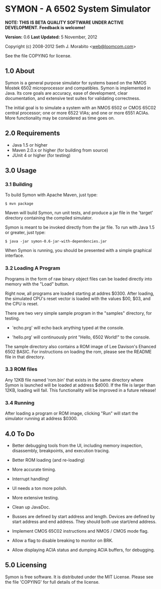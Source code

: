 SYMON - A 6502 System Simulator
===============================

**NOTE: THIS IS BETA QUALITY SOFTWARE UNDER ACTIVE DEVELOPMENT.  Feedback is
welcome!**

**Version:** 0.6
**Last Updated:** 5 November, 2012

Copyright (c) 2008-2012 Seth J. Morabito &lt;web@loomcom.com&gt;

See the file COPYING for license.


## 1.0 About

Symon is a general purpose simulator for systems based on the NMOS
Mostek 6502 microprocessor and compatibles.  Symon is implemented in
Java.  Its core goals are accuracy, ease of development, clear
documentation, and extensive test suites for validating correctness.

The initial goal is to simulate a system with an NMOS 6502 or CMOS
65C02 central processor; one or more 6522 VIAs; and one or more 6551
ACIAs.  More functionality may be considered as time goes on.


## 2.0 Requirements


  - Java 1.5 or higher
  - Maven 2.0.x or higher (for building from source)
  - JUnit 4 or higher (for testing)


## 3.0 Usage


### 3.1 Building

To build Symon with Apache Maven, just type:

    $ mvn package

Maven will build Symon, run unit tests, and produce a jar file in the
'target' directory containing the compiled simulator.

Symon is meant to be invoked directly from the jar file. To run with
Java 1.5 or greater, just type:

    $ java -jar symon-0.6-jar-with-dependencies.jar

When Symon is running, you should be presented with a simple graphical
interface.


### 3.2 Loading A Program

Programs in the form of raw binary object files can be loaded directly
into memory with the "Load" button.

Right now, all programs are loaded starting at addres $0300.  After
loading, the simulated CPU's reset vector is loaded with the values
$00, $03, and the CPU is reset.

There are two very simple sample program in the "samples" directory,
for testing.
  
- 'echo.prg' will echo back anything typed at the console.

- 'hello.prg' will continuously print "Hello, 6502 World!" to the console.

The sample directory also contains a ROM image of Lee Davison's
Ehanced 6502 BASIC. For instructions on loading the rom, please see
the README file in that directory.

### 3.3 ROM files

Any 12KB file named 'rom.bin' that exists in the same directory where
Symon is launched will be loaded at address $d000. If the file is
larger than 12KB, loading will fail. This functionality will be
improved in a future release!

### 3.4 Running

After loading a program or ROM image, clicking "Run" will start the simulator
running at address $0300.


## 4.0 To Do

- Better debugging tools from the UI, including memory inspection,
  disassembly, breakpoints, and execution tracing.

- Better ROM loading (and re-loading)

- More accurate timing.
  
- Interrupt handling!

- UI needs a ton more polish.

- More extensive testing.

- Clean up JavaDoc.

- Busses are defined by start address and length. Devices are defined
  by start address and end address. They should both use start/end
  address.

- Implement CMOS 65C02 instructions and NMOS / CMOS mode flag.

- Allow a flag to disable breaking to monitor on BRK.

- Allow displaying ACIA status and dumping ACIA buffers, for
  debugging.


## 5.0 Licensing

Symon is free software.  It is distributed under the MIT License.
Please see the file 'COPYING' for full details of the license.
